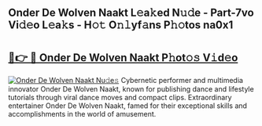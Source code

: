 ## Onder De Wolven Naakt L𝚎a𝚔ed N𝚞𝚍e - Part-7vo Vi𝚍𝚎o L𝚎a𝚔s - H𝚘𝚝 O𝚗𝚕yf𝚊ns P𝚑𝚘tos na0x1

# <h2><a href="http://kf3i8w.oniu.top/?m=Onder+De+Wolven+Naakt">🔗👉 🔴 Onder De Wolven Naakt P𝚑ot𝚘𝚜 V𝚒d𝚎o</a></h2>

[![Onder De Wolven Naakt Nu𝚍e𝚜](https://i.imgur.com/0qMVB7G.gif)](http://kf3i8w.oniu.top/?m=Onder+De+Wolven+Naakt)
Cybernetic performer and multimedia innovator Onder De Wolven Naakt, known for publishing dance and lifestyle tutorials through viral dance moves and compact clips. Extraordinary entertainer Onder De Wolven Naakt, famed for their exceptional skills and accomplishments in the world of amusement.  
